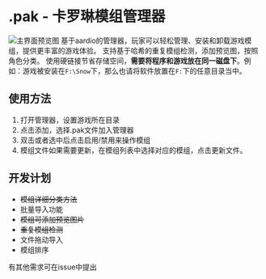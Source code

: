 # .pak - 卡罗琳模组管理器

![主界面预览图](https://github.com/5Jbgr/carolineModCtrl/blob/main/img/mainui.png)
基于aardio的管理器，玩家可以轻松管理、安装和卸载游戏模组，提供更丰富的游戏体验。
支持基于哈希的重复模组检测，添加预览图，按照角色分类。
使用硬链接节省存储空间，**需要将程序和游戏放在同一磁盘下**。例如：游戏被安装在```F:\Snow```下，那么也请将软件放置在```F:```下的任意目录当中。

## 使用方法

1. 打开管理器，设置游戏所在目录
2. 点击添加，选择.pak文件加入管理器
3. 双击或者选中后点击启用/禁用来操作模组
4. 模组文件如果需要更新，在模组列表中选择对应的模组，点击更新文件。

## 开发计划

+ ~~模组详细分类方法~~
+ 批量导入功能
+ ~~模组可添加预览图片~~
+ ~~重复模组检测~~
+ 文件拖动导入
+ 模组排序

有其他需求可在issue中提出
